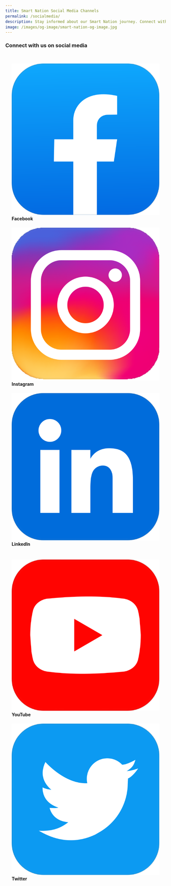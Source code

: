 ```yaml
---
title: Smart Nation Social Media Channels
permalink: /socialmedia/
description: Stay informed about our Smart Nation journey. Connect with us on social media.
image: /images/og-image/smart-nation-og-image.jpg
---
```

###  Connect with us on social media

<div class="row" style="padding: 20px 0px 0px 0px;">

<div class="col" style="padding: 10px 20px 10px 20px;">
<a href="https://www.facebook.com/SmartNationSG"><img src="/images/abt-smart-nation/Social%20Media%20Icons/facebook-icon.svg" alt="Facebook"></a><br><div class="header"><b>Facebook</b></div></div>
	
<div class="col" style="padding: 10px 20px 10px 20px;">
<a href="https://www.instagram.com/smartnation.sg/"><img src="/images/abt-smart-nation/Social%20Media%20Icons/instagram-icon.svg" alt="Instagram"></a><br><div class="header"><b>Instagram</b></div></div>
	
<div class="col" style="padding: 10px 20px 10px 20px;">
<a href="https://www.linkedin.com/company/smartnationsg"><img src="/images/abt-smart-nation/Social%20Media%20Icons/linkedin-icon.svg" alt="LinkedIn"></a><br><div class="header"><b>LinkedIn</b></div></div>
	
</div>

<div class="row" style="padding: 20px 0px 0px 0px;">

<div class="col" style="padding: 10px 20px 10px 20px;">
<a href="https://www.youtube.com/SmartNationSingapore"><img src="/images/abt-smart-nation/Social%20Media%20Icons/youtube-icon.svg" alt="YouTube"></a><br><div class="header"><b>YouTube</b></div></div>
	
<div class="col" style="padding: 10px 20px 10px 20px;">
<a href="https://twitter.com/SmartNationSG"><img src="/images/abt-smart-nation/Social%20Media%20Icons/twitter-icon.svg" alt="Twitter"></a><br><div class="header"><b>Twitter</b></div></div>
	
<div class="col" style="padding: 10px 20px 10px 20px;"></div>
	
</div>